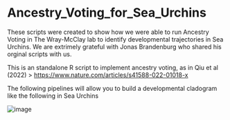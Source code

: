 # Ancestry_Voting_for_Sea_Urchins
These scripts were created to show how we were able to run Ancestry Voting in The Wray-McClay lab to identify developmental trajectories in Sea Urchins. We are extrimely grateful with Jonas Brandenburg who shared his orginal scripts with us.


This is an standalone R script to implement ancestry voting, as in Qiu et al (2022) > https://www.nature.com/articles/s41588-022-01018-x

The following pipelines will allow you to build a developmental cladogram like the following in Sea Urchins

![image](https://user-images.githubusercontent.com/5439367/206006293-870215a2-83bd-409f-aca8-1d9e795a05aa.png)




